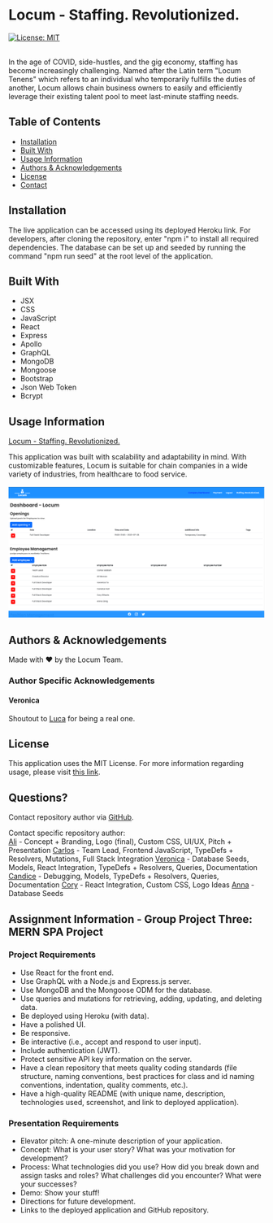 
  # Locum - Staffing. Revolutionized.
  [![License: MIT](https://img.shields.io/badge/License-MIT-yellow.svg)](https://opensource.org/licenses/MIT)</br></br>
    
  In the age of COVID, side-hustles, and the gig economy, staffing has become increasingly challenging. Named after the Latin term "Locum Tenens" which refers to an individual who temporarily fulfills the duties of another, Locum allows chain business owners to easily and efficiently leverage their existing talent pool to meet last-minute staffing needs.
  
  ## Table of Contents
  
  * [Installation](#installation)
  * [Built With](#built)
  * [Usage Information](#usage)
  * [Authors & Acknowledgements](#credits)
  * [License](#license)
  * [Contact](#questions)
  
  
  ## Installation<a name="installation"></a>
  The live application can be accessed using its deployed Heroku link. For developers, after cloning the repository, enter "npm i" to install all required dependencies. The database can be set up and seeded by running the command "npm run seed" at the root level of the application.
  
  ## Built With<a name="built"></a>
  * JSX
  * CSS
  * JavaScript
  * React
  * Express
  * Apollo
  * GraphQL
  * MongoDB
  * Mongoose
  * Bootstrap
  * Json Web Token
  * Bcrypt

  ## Usage Information<a name="usage"></a>
  [Locum - Staffing. Revolutionized.](https://locum-staffing.herokuapp.com)</br>
    
  This application was built with scalability and adaptability in mind. With customizable features, Locum is suitable for chain companies in a wide variety of industries, from healthcare to food service.</br>
  </br>![Locum - Staffing. Revolutionized.](./client/src/assets/img/locum.png "Locum - Staffing. Revolutionized.")</br>
    
  
  ## Authors & Acknowledgements<a name="credits"></a>  
  Made with ❤️ by the Locum Team.</br>

  ### Author Specific Acknowledgements
  #### Veronica
  Shoutout to [Luca](https://github.com/LHBO19) for being a real one.

  ## License<a name="license"></a>
  This application uses the MIT License. For more information regarding usage, please visit [this link](https://opensource.org/licenses/MIT).
  
  ## Questions?<a name="questions"></a>
  Contact repository author via [GitHub](https://github.com/SCScbc-Projects2022).</br>
  
  Contact specific repository author:</br>
  [Ali](https://github.com/alimomen10) - Concept + Branding, Logo (final), Custom CSS, UI/UX, Pitch + Presentation
  [Carlos](https://github.com/csabbah) - Team Lead, Frontend JavaScript, TypeDefs + Resolvers, Mutations, Full Stack Integration
  [Veronica](https://github.com/TOVTC) - Database Seeds, Models, React Integration, TypeDefs + Resolvers, Queries, Documentation
  [Candice](https://github.com/candiecane7) - Debugging, Models, TypeDefs + Resolvers, Queries, Documentation
  [Cory](https://github.com/CorySillaots) - React Integration, Custom CSS, Logo Ideas
  [Anna](https://github.com/lyuhan2828) - Database Seeds

  ## Assignment Information - Group Project Three: MERN SPA Project
  ### Project Requirements
  * Use React for the front end.
  * Use GraphQL with a Node.js and Express.js server.
  * Use MongoDB and the Mongoose ODM for the database.
  * Use queries and mutations for retrieving, adding, updating, and deleting data.
  * Be deployed using Heroku (with data).
  * Have a polished UI.
  * Be responsive.
  * Be interactive (i.e., accept and respond to user input).
  * Include authentication (JWT).
  * Protect sensitive API key information on the server.
  * Have a clean repository that meets quality coding standards (file structure, naming conventions, best practices for class and id naming conventions, indentation, quality comments, etc.).
  * Have a high-quality README (with unique name, description, technologies used, screenshot, and link to deployed application).

  ### Presentation Requirements
  * Elevator pitch: A one-minute description of your application.
  * Concept: What is your user story? What was your motivation for development?
  * Process: What technologies did you use? How did you break down and assign tasks and roles? What challenges did you encounter? What were your successes?
  * Demo: Show your stuff!
  * Directions for future development.
  * Links to the deployed application and GitHub repository.